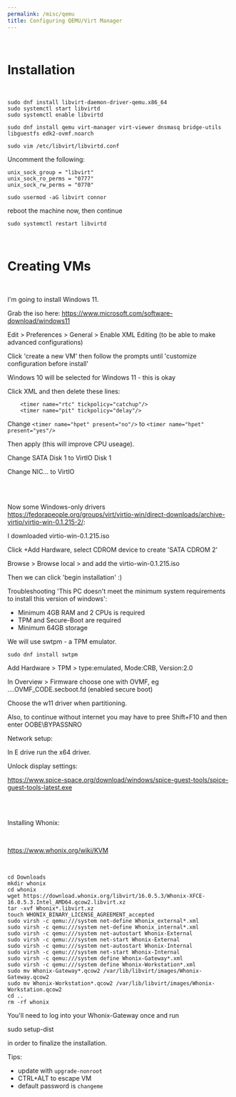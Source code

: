 ```yaml
---
permalink: /misc/qemu
title: Configuring QEMU/Virt Manager
---
```


<br>

# Installation

<br>

```
sudo dnf install libvirt-daemon-driver-qemu.x86_64
sudo systemctl start libvirtd
sudo systemctl enable libvirtd
```

```
sudo dnf install qemu virt-manager virt-viewer dnsmasq bridge-utils libguestfs edk2-ovmf.noarch
```

```
sudo vim /etc/libvirt/libvirtd.conf
```

Uncomment the following:

```
unix_sock_group = "libvirt"
unix_sock_ro_perms = "0777"
unix_sock_rw_perms = "0770"
```

```
sudo usermod -aG libvirt connor
```

reboot the machine now, then continue

```
sudo systemctl restart libvirtd
```

<br>

# Creating VMs

<br>

I'm going to install Windows 11. 

Grab the iso here: <https://www.microsoft.com/software-download/windows11>

Edit > Preferences > General > Enable XML Editing (to be able to make advanced configurations)

Click 'create a new VM' then follow the prompts until 'customize configuration before install'

Windows 10 will be selected for Windows 11 - this is okay

Click XML and then delete these lines:

```
    <timer name="rtc" tickpolicy="catchup"/>
    <timer name="pit" tickpolicy="delay"/>
```

Change `<timer name="hpet" present="no"/>` to `<timer name="hpet" present="yes"/>`

Then apply (this will improve CPU useage).

Change SATA Disk 1 to VirtIO Disk 1

Change NIC... to VirtIO

<br>
<br>

Now some Windows-only drivers <https://fedorapeople.org/groups/virt/virtio-win/direct-downloads/archive-virtio/virtio-win-0.1.215-2/>:

I downloaded virtio-win-0.1.215.iso 

Click +Add Hardware, select CDROM device to create 'SATA CDROM 2'

Browse > Browse local > and add the virtio-win-0.1.215.iso 

Then we can click 'begin installation' :)


Troubleshooting 'This PC doesn't meet the minimum system requirements to install this version of windows':

* Minimum 4GB RAM and 2 CPUs is required
* TPM and Secure-Boot are required
* Minimum 64GB storage

We will use swtpm - a TPM emulator. 

```
sudo dnf install swtpm
```

Add Hardware > TPM > type:emulated, Mode:CRB, Version:2.0

In Overview > Firmware choose one with OVMF, eg ....OVMF_CODE.secboot.fd (enabled secure boot)


Choose the w11 driver when partitioning.

Also, to continue without internet you may have to pree Shift+F10 and then enter OOBE\BYPASSNRO

Network setup:

In E drive run the x64 driver. 

Unlock display settings:

<https://www.spice-space.org/download/windows/spice-guest-tools/spice-guest-tools-latest.exe>


<br>
<br>

Installing Whonix:

<br>

<https://www.whonix.org/wiki/KVM>

<br>

```
cd Downloads
mkdir whonix
cd whonix
wget https://download.whonix.org/libvirt/16.0.5.3/Whonix-XFCE-16.0.5.3.Intel_AMD64.qcow2.libvirt.xz
tar -xvf Whonix*.libvirt.xz
touch WHONIX_BINARY_LICENSE_AGREEMENT_accepted
sudo virsh -c qemu:///system net-define Whonix_external*.xml
sudo virsh -c qemu:///system net-define Whonix_internal*.xml
sudo virsh -c qemu:///system net-autostart Whonix-External
sudo virsh -c qemu:///system net-start Whonix-External
sudo virsh -c qemu:///system net-autostart Whonix-Internal
sudo virsh -c qemu:///system net-start Whonix-Internal
sudo virsh -c qemu:///system define Whonix-Gateway*.xml
sudo virsh -c qemu:///system define Whonix-Workstation*.xml
sudo mv Whonix-Gateway*.qcow2 /var/lib/libvirt/images/Whonix-Gateway.qcow2
sudo mv Whonix-Workstation*.qcow2 /var/lib/libvirt/images/Whonix-Workstation.qcow2
cd ..
rm -rf whonix
```

You'll need to log into your Whonix-Gateway once and run

sudo setup-dist

in order to finalize the installation.

Tips:

* update with `upgrade-nonroot`
* CTRL+ALT to escape VM
* default password is `changeme`

